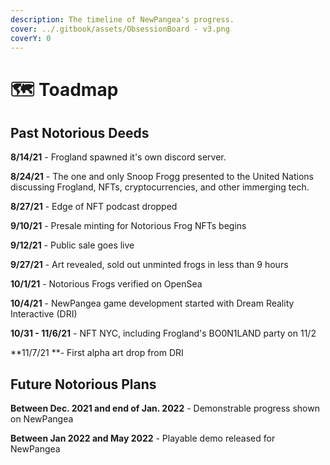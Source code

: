```yaml
---
description: The timeline of NewPangea's progress.
cover: ../.gitbook/assets/ObsessionBoard - v3.png
coverY: 0
---
```


# 🗺 Toadmap

## Past Notorious Deeds

**8/14/21** - Frogland spawned it's own discord server.

**8/24/21** - The one and only Snoop Frogg presented to the United Nations discussing Frogland, NFTs, cryptocurrencies, and other immerging tech.

**8/27/21** - Edge of NFT podcast dropped

**9/10/21** - Presale minting for Notorious Frog NFTs begins

**9/12/21** - Public sale goes live

**9/27/21** - Art revealed, sold out unminted frogs in less than 9 hours

**10/1/21** - Notorious Frogs verified on OpenSea

**10/4/21** - NewPangea game development started with Dream Reality Interactive (DRI)

**10/31 - 11/6/21** - NFT NYC, including Frogland's BO0N1LAND party on 11/2

**11/7/21 **- First alpha art drop from DRI

## Future Notorious Plans

**Between Dec. 2021 and end of Jan. 2022** - Demonstrable progress shown on NewPangea

**Between Jan 2022 and May 2022** - Playable demo released for NewPangea
